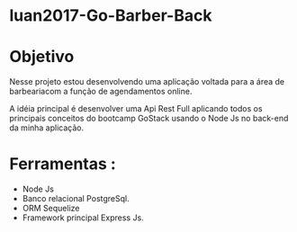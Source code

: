 # luan2017-Go-Barber-Back

 # Objetivo
 Nesse projeto estou desenvolvendo uma aplicação voltada para a área de barbeariacom a função de
 agendamentos online.

 A idéia principal é desenvolver uma Api Rest Full aplicando todos os principais conceitos do bootcamp
 GoStack usando o Node Js no  back-end da minha aplicação.
 
 # Ferramentas :
 - Node Js
 - Banco relacional PostgreSql.
 - ORM Sequelize
 - Framework principal Express Js.
